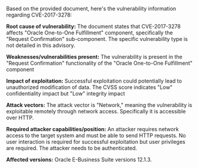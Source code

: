 Based on the provided document, here's the vulnerability information regarding CVE-2017-3278:

**Root cause of vulnerability:** The document states that CVE-2017-3278 affects "Oracle One-to-One Fulfillment" component, specifically the "Request Confirmation" sub-component.  The specific vulnerability type is not detailed in this advisory.

**Weaknesses/vulnerabilities present:** The vulnerability is present in the "Request Confirmation" functionality of the "Oracle One-to-One Fulfillment" component

**Impact of exploitation:** Successful exploitation could potentially lead to unauthorized modification of data. The CVSS score indicates "Low" confidentiality impact but "Low" integrity impact

**Attack vectors:** The attack vector is "Network," meaning the vulnerability is exploitable remotely through network access. Specifically it is accessible over HTTP.

**Required attacker capabilities/position:** An attacker requires network access to the target system and must be able to send HTTP requests. No user interaction is required for successful exploitation but user privileges are required. The attacker needs to be authenticated.

**Affected versions:** Oracle E-Business Suite versions 12.1.3.
